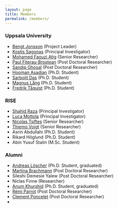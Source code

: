 ```yaml
---
layout: page
title: Members
permalink: /members/
---
```


### Uppsala University

- [Bengt Jonsson][BengtJonssonHomepage] (Project Leader)
- [Kostis Sagonas][KostisSagonasHomepage] (Principal Investigator)
- [Mohamed Faouzi Atig][AtigHomepage] (Senior Researcher)
- [Paul Fiterau-Brostean][PaulFiterauHomepage] (Post Doctoral Researcher)
- [Sandip Ghosal][SandipGhosalHomepage] (Post Doctoral Researcher)
- [Hooman Asadian][HoomanAsadianHomepage] (Ph.D. Student)
- [Sarbojit Das][SarbojitDasHomepage] (Ph.D. Student)
- [Magnus Lång][MagnusLangHomepage] (Ph.D. Student)
- [Fredrik Tåquist][FredrikTaquistHomepage] (Ph.D. Student)

### RISE

- [Shahid Raza][ShahidRazaHomepage] (Principal Investigator)
- [Luca Mottola][LucaMottolaHomepage] (Principal Investigator) 
- [Nicolas Tsiftes][NicolasTsiftesHomepage] (Senior Researcher) 
- [Thiemo Voigt][ThiemoVoigtHomepage] (Senior Researcher) 
- Asrin Abdullahi (Ph.D. Student)
- Rikard Höglund (Ph.D. Student)
- Abin Yusuf Stalin (M.Sc. Student)

### Alumni
- [Andreas Löscher][AndreasLöscherScholar] (Ph.D. Student, graduated)
- [Martina Brachmann][MartinaBrachmannHomepage] (Post Doctoral Researcher)
- Sileshi Demesie Yalew (Post Doctoral Researcher)
- Niclas Finne (Researcher)
- [Anum Khurshid][AnumKhurshidHomepage] (Ph.D. Student, graduated)
- [Rémi Parrot][RemiParrotHomepage] (Post Doctoral Researcher)
- [Clement Poncelet][ClementPonceletHomepage] (Post Doctoral Researcher)
- [Chetna Singhal]: [ChetnaSinghalHomepage] (Post Doctoral Researcher)

[BengtJonssonHomepage]: http://user.it.uu.se/~bengt/
[KostisSagonasHomepage]: http://user.it.uu.se/~kostis/
[AtigHomepage]: https://www.it.uu.se/katalog/mohat117/atig
[PaulFiterauHomepage]: http://www.it.uu.se/katalog/paufi492
[SandipGhosalHomepage]: https://www.it.uu.se/katalog/sangh443
[RemiParrotHomepage]: https://www.it.uu.se/katalog/rempa665
[ClementPonceletHomepage]: http://www.it.uu.se/katalog/clepo169
[HoomanAsadianHomepage]: http://www.it.uu.se/katalog/hooas351
[SarbojitDasHomepage]: http://www.it.uu.se/katalog/sarda436
[MagnusLangHomepage]: http://www.it.uu.se/katalog/magla262
[FredrikTaquistHomepage]: http://www.it.uu.se/katalog/freta296
[AndreasLöscherScholar]: https://scholar.google.com/citations?user=E4LXtaEAAAAJ
[ShahidRazaHomepage]: https://www.ri.se/shahid-raza
[LucaMottolaHomepage]: https://www.ri.se/luca-mottola
[NicolasTsiftesHomepage]: https://www.ri.se/nicolas-tsiftes
[ThiemoVoigtHomepage]: https://www.ri.se/en/person/thiemo-voigt
[MartinaBrachmannHomepage]: https://martinabr.github.io/
[ChetnaSinghalHomepage]: https://www.ri.se/en/person/chetna-singhal
[AnumKhurshidHomepage]: https://www.ri.se/anum-khurshid
